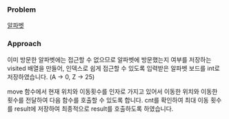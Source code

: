 ### Problem
[알파벳](https://www.acmicpc.net/problem/1987)

### Approach
이미 방문한 알파벳에는 접근할 수 없으므로 알파벳에 방문했는지 여부를 저장하는 visited 배열을 만들어, 인덱스로 쉽게 접근할 수 있도록 입력받은 알파벳 보드를 int로 저장하였습니다. (A -> 0, Z -> 25)  

move 함수에서 현재 위치와 이동횟수를 인자로 가지고 있어서 이동한 위치와 이동한 횟수를 전달하여 다음 함수를 호출할 수 있도록 합니다. cnt를 확인하여 최대 이동 횟수를 result에 저장하여 최종적으로 result를 호출하도록 하였습니다.
